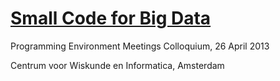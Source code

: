 # [Small Code for Big Data](http://speakerdeck.com/norbert/small-code-for-big-data)

Programming Environment Meetings Colloquium, 26 April 2013

Centrum voor Wiskunde en Informatica, Amsterdam
